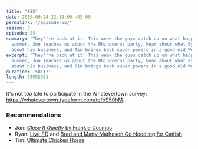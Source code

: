 ```yaml
---
title: "#55"
date: 2019-09-24 22:19:00 -05:00
permalink: "/episode-55/"
season: 3
episode: 55
summary: 'They''re back at it! This week the guys catch up on what happened over the
  summer, Jon teaches us about the Rhinoceros party, hear about what Ryan has learned
  about his business, and Tim brings back super powers in a good old Would You Rather. '
excerpt: 'They''re back at it! This week the guys catch up on what happened over the
  summer, Jon teaches us about the Rhinoceros party, hear about what Ryan has learned
  about his business, and Tim brings back super powers in a good old Would You Rather. '
duration: '58:17'
length: 55952951
---
```


It's not too late to participate in the Whatevertown survey: https://whatevertown.typeform.com/to/oS50hM.

### Recommendations
- Jon: [*Close It Quietly* by Frankie Cosmos](https://open.spotify.com/album/1ktNpFgxer2jAIGyiTpmvJ?si=tzo21kVoQ9Sf2baeHvR-bw)
- Ryan: [Live PD](https://www.aetv.com/shows/live-pd) and [Brad and Matty Matheson Go Noodling for Catfish](https://youtu.be/-JkcZRBUNtw)
- Tim: [Ultimate Chicken Horse](https://www.cleverendeavourgames.com/ultimate-chicken-horse)
